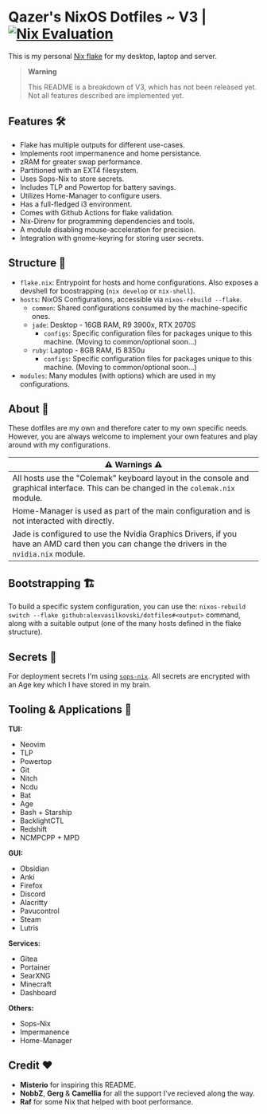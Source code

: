 # Qazer's NixOS Dotfiles ~ V3 | [![Nix Evaluation](https://github.com/alexvasilkovski/dotfiles/actions/workflows/nix.yml/badge.svg)](https://github.com/alexvasilkovski/dotfiles/actions/workflows/nix.yml)

This is my personal [Nix flake](https://nixos.wiki/wiki/Flakes) for my desktop, laptop and server.

> __Warning__
>
>This README is a breakdown of V3, which has not been released yet. Not all features described are implemented yet.


## Features 🛠️

- Flake has multiple outputs for different use-cases.
- Implements root impermanence and home persistance.
- zRAM for greater swap performance.
- Partitioned with an EXT4 filesystem.
- Uses Sops-Nix to store secrets.
- Includes TLP and Powertop for battery savings.
- Utilizes Home-Manager to configure users.
- Has a full-fledged i3 environment.
- Comes with Github Actions for flake validation.
- Nix-Direnv for programming dependencies and tools.
- A module disabling mouse-acceleration for precision.
- Integration with gnome-keyring for storing user secrets.

## Structure 🧱

- `flake.nix`: Entrypoint for hosts and home configurations. Also exposes a
  devshell for boostrapping (`nix develop` or `nix-shell`).
- `hosts`: NixOS Configurations, accessible via `nixos-rebuild --flake`.
  - `common`: Shared configurations consumed by the machine-specific ones.
  - `jade`: Desktop - 16GB RAM, R9 3900x, RTX 2070S
    - `configs`: Specific configuration files for packages unique to this machine. (Moving to common/optional soon...)
  - `ruby`: Laptop - 8GB RAM, I5 8350u
    - `configs`: Specific configuration files for packages unique to this machine. (Moving to common/optional soon...)
- `modules`: Many modules (with options) which are used in my configurations.

## About 📕

These dotfiles are my own and therefore cater to my own specific needs.
However, you are always welcome to implement your own features and play around with my configurations.

| ⚠️ Warnings ⚠️ |
|---|
|All hosts use the "Colemak" keyboard layout in the console and graphical interface. This can be changed in the `colemak.nix` module.|
|Home-Manager is used as part of the main configuration and is not interacted with directly.|
|Jade is configured to use the Nvidia Graphics Drivers, if you have an AMD card then you can change the drivers in the `nvidia.nix` module.|

## Bootstrapping 🏗️

To build a specific system configuration, you can use the:
`nixos-rebuild switch --flake github:alexvasilkovski/dotfiles#<output>`
command, along with a suitable output (one of the many hosts defined in the flake structure).

## Secrets 🔐

For deployment secrets I'm using [`sops-nix`](https://github.com/Mic92/sops-nix). All secrets are encrypted with an Age key which I have stored in my brain.

## Tooling & Applications 🧰

**TUI:**

- Neovim
- TLP
- Powertop
- Git
- Nitch
- Ncdu
- Bat
- Age
- Bash + Starship
- BacklightCTL
- Redshift
- NCMPCPP + MPD

**GUI:**

- Obsidian
- Anki
- Firefox
- Discord
- Alacritty
- Pavucontrol
- Steam
- Lutris

**Services:**

- Gitea
- Portainer
- SearXNG
- Minecraft
- Dashboard

**Others:**

- Sops-Nix
- Impermanence
- Home-Manager

## Credit ❤️

- **Misterio** for inspiring this README.
- **NobbZ**, **Gerg** & **Camellia** for all the support I've recieved along the way.
- **Raf** for some Nix that helped with boot performance.

